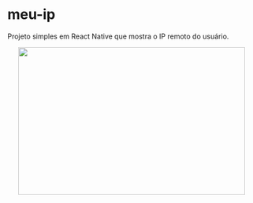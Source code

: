 # meu-ip
Projeto simples em React Native que mostra o IP remoto do usuário.
<p align="center" >
<img width="460" height="300" src="src/assets/gif_readme.gif"
</p>

